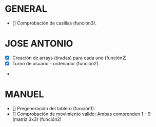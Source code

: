 # GENERAL

- [] Comprobación de casillas (función3).

# JOSE ANTONIO

- [x] Creación de arrays (tiradas) para cada uno (función2)
- [x] Turno de usuario - ordenador (función2).
- 

# MANUEL

- [] Pregeneración del tablero (función1).
- [] Comprobación de movimiento válido: Ambas comprenden 1 - 9 (matriz 3x3) (función2)